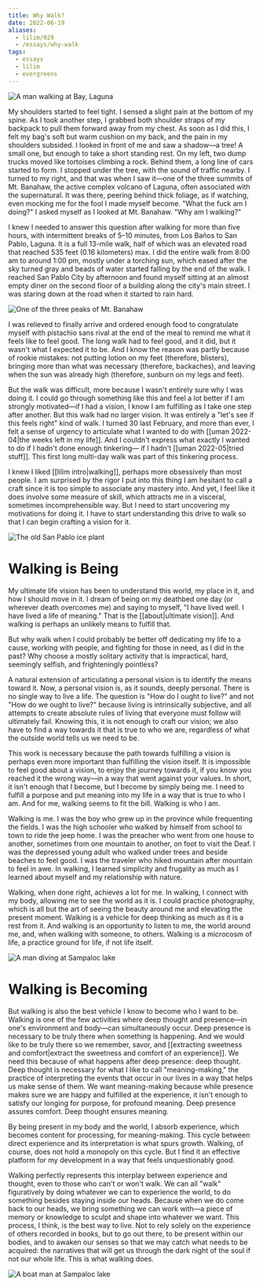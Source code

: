 ```yaml
---
title: Why Walk?
date: 2022-06-19
aliases:
  - lilim/029
  - /essays/why-walk
tags:
  - essays
  - lilim
  - evergreens
---
```

![A man walking at Bay, Laguna](Walking-man.jpeg)

My shoulders started to feel tight. I sensed a slight pain at the bottom of my spine. As I took another step, I grabbed both shoulder straps of my backpack to pull them forward away from my chest. As soon as I did this, I felt my bag's soft but warm cushion on my back, and the pain in my shoulders subsided. I looked in front of me and saw a shadow—a tree! A small one, but enough to take a short standing rest. On my left, two dump trucks moved like tortoises climbing a rock. Behind them, a long line of cars started to form. I stopped under the tree, with the sound of traffic nearby. I turned to my right, and that was when I saw it—one of the three summits of Mt. Banahaw, the active complex volcano of Laguna, often associated with the supernatural. It was there, peering behind thick foliage, as if watching, even mocking me for the fool I made myself become. "What the fuck am I doing?" I asked myself as I looked at Mt. Banahaw. "Why am I walking?"

I knew I needed to answer this question after walking for more than five hours, with intermittent breaks of 5–10 minutes, from Los Baños to San Pablo, Laguna. It is a full 13-mile walk, half of which was an elevated road that reached 535 feet (0.16 kilometers) max. I did the entire walk from 8:00 am to around 1:00 pm, mostly under a torching sun, which eased after the sky turned gray and beads of water started falling by the end of the walk. I reached San Pablo City by afternoon and found myself sitting at an almost empty diner on the second floor of a building along the city's main street. I was staring down at the road when it started to rain hard.

![One of the three peaks of Mt. Banahaw](Banahaw.jpeg)

I was relieved to finally arrive and ordered enough food to congratulate myself with pistachio sans rival at the end of the meal to remind me what it feels like to feel good. The long walk had to feel good, and it did, but it wasn't what I expected it to be. And I know the reason was partly because of rookie mistakes: not putting lotion on my feet (therefore, blisters), bringing more than what was necessary (therefore, backaches), and leaving when the sun was already high (therefore, sunburn on my legs and feet).

But the walk was difficult, more because I wasn't entirely sure why I was doing it. I could go through something like this and feel a lot better if I am strongly motivated—if I had a vision, I know I am fulfilling as I take one step after another. But this walk had no larger vision. It was entirely a "let's see if this feels right" kind of walk. I turned 30 last February, and more than ever, I felt a sense of urgency to articulate what I wanted to do with [[uman 2022-04|the weeks left in my life]]. And I couldn't express what exactly I wanted to do if I hadn't done enough tinkering— if I hadn't [[uman 2022-05|tried stuff]]. This first long multi-day walk was part of this tinkering process.

I knew I liked [[lilim intro|walking]], perhaps more obsessively than most people. I am surprised by the rigor I put into this thing I am hesitant to call a craft since it is too simple to associate any mastery into. And yet, I feel like it does involve some measure of skill, which attracts me in a visceral, sometimes incomprehensible way. But I need to start uncovering my motivations for doing it. I have to start understanding this drive to walk so that I can begin crafting a vision for it.

![The old San Pablo ice plant](San-Pablo-ice-plant.jpeg)

# Walking is Being

My ultimate life vision has been to understand this world, my place in it, and how I should move in it. I dream of being on my deathbed one day (or wherever death overcomes me) and saying to myself, "I have lived well. I have lived a life of meaning." That is the [[about|ultimate vision]]. And walking is perhaps an unlikely means to fulfill that.

But why walk when I could probably be better off dedicating my life to a cause, working with people, and fighting for those in need, as I did in the past? Why choose a mostly solitary activity that is impractical, hard, seemingly selfish, and frighteningly pointless?

A natural extension of articulating a personal vision is to identify the means toward it. Now, a personal vision is, as it sounds, deeply personal. There is no single way to live a life. The question is "How do I ought to live?" and not "How do we ought to live?" because living is intrinsically subjective, and all attempts to create absolute rules of living that everyone must follow will ultimately fail. Knowing this, it is not enough to craft our vision; we also have to find a way towards it that is true to who we are, regardless of what the outside world tells us we need to be.

This work is necessary because the path towards fulfilling a vision is perhaps even more important than fulfilling the vision itself. It is impossible to feel good about a vision, to enjoy the journey towards it, if you know you reached it the wrong way—in a way that went against your values. In short, it isn't enough that I become, but I become by simply being me. I need to fulfill a purpose and put meaning into my life in a way that is true to who I am. And for me, walking seems to fit the bill. Walking is who I am.

Walking is me. I was the boy who grew up in the province while frequenting the fields. I was the high schooler who walked by himself from school to town to ride the jeep home. I was the preacher who went from one house to another, sometimes from one mountain to another, on foot to visit the Deaf. I was the depressed young adult who walked under trees and beside beaches to feel good. I was the traveler who hiked mountain after mountain to feel in awe. In walking, I learned simplicity and frugality as much as I learned about myself and my relationship with nature.

Walking, when done right, achieves a lot for me. In walking, I connect with my body, allowing me to see the world as it is. I could practice photography, which is all but the art of seeing the beauty around me and elevating the present moment. Walking is a vehicle for deep thinking as much as it is a rest from it. And walking is an opportunity to listen to me, the world around me, and, when walking with someone, to others. Walking is a microcosm of life, a practice ground for life, if not life itself.

![A man diving at Sampaloc lake](Diving-man-Sampaloc-lake.jpeg)

# Walking is Becoming

But walking is also the best vehicle I know to become who I want to be. Walking is one of the few activities where deep thought and presence—in one's environment and body—can simultaneously occur. Deep presence is necessary to be truly there when something is happening. And we would like to be truly there so we remember, savor, and [[extracting sweetness and comfort|extract the sweetness and comfort of an experience]]. We need this because of what happens after deep presence: deep thought. Deep thought is necessary for what I like to call "meaning-making," the practice of interpreting the events that occur in our lives in a way that helps us make sense of them. We want meaning-making because while presence makes sure we are happy and fulfilled at the experience, it isn't enough to satisfy our longing for purpose, for profound meaning. Deep presence assures comfort. Deep thought ensures meaning.

By being present in my body and the world, I absorb experience, which becomes content for processing, for meaning-making. This cycle between direct experience and its interpretation is what spurs growth. Walking, of course, does not hold a monopoly on this cycle. But I find it an effective platform for my development in a way that feels unquestionably good.

Walking perfectly represents this interplay between experience and thought, even to those who can't or won't walk. We can all "walk" figuratively by doing whatever we can to experience the world, to do something besides staying inside our heads. Because when we do come back to our heads, we bring something we can work with—a piece of memory or knowledge to sculpt and shape into whatever we want. This process, I think, is the best way to live. Not to rely solely on the experience of others recorded in books, but to go out there, to be present within our bodies, and to awaken our senses so that we may catch what needs to be acquired: the narratives that will get us through the dark night of the soul if not our whole life. This is what walking does.

![A boat man at Sampaloc lake](Boat-man-Sampaloc-lake.jpeg)